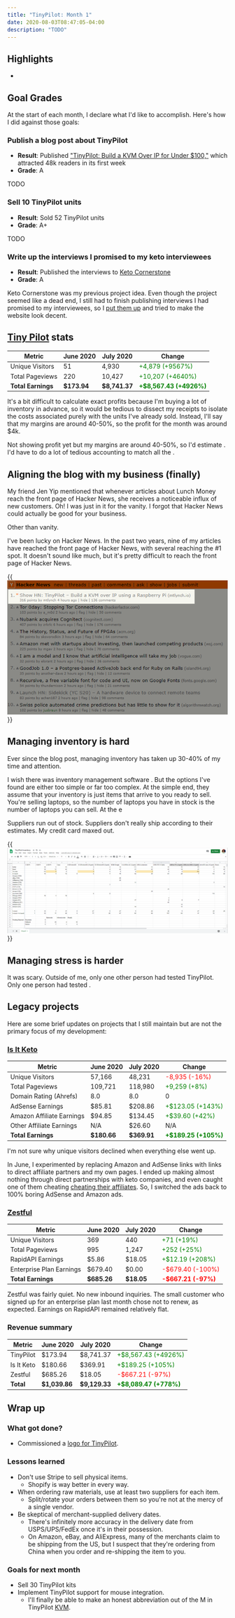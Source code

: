 ```yaml
---
title: "TinyPilot: Month 1"
date: 2020-08-03T08:47:05-04:00
description: "TODO"
---
```


## Highlights

*

## Goal Grades

At the start of each month, I declare what I'd like to accomplish. Here's how I did against those goals:

### Publish a blog post about TinyPilot

* **Result**: Published ["TinyPilot: Build a KVM Over IP for Under $100,"](/tinypilot/) which attracted 48k readers in its first week
* **Grade**: A

TODO

### Sell 10 TinyPilot units

* **Result**: Sold 52 TinyPilot units
* **Grade**: A+

TODO

### Write up the interviews I promised to my keto interviewees

* **Result**: Published the interviews to [Keto Cornerstone](https://ketocornerstone.com/)
* **Grade**: A

Keto Cornerstone was my previous project idea. Even though the project seemed like a dead end, I still had to finish publishing interviews I had promised to my interviewees, so I [put them up](https://ketocornerstone.com/stories) and tried to make the website look decent.

## [Tiny Pilot](https://tinypilotkvm.com) stats

| Metric             | June 2020   | July 2020     | Change                                             |
| ------------------ | ----------- | ------------- | -------------------------------------------------- |
| Unique Visitors    | 51          | 4,930         | <font color="green">+4,879 (+9567%)</font>         |
| Total Pageviews    | 220         | 10,427        | <font color="green">+10,207 (+4640%)</font>        |
| **Total Earnings** | **$173.94** | **$8,741.37** | **<font color="green">+$8,567.43 (+4926%)</font>** |

It's a bit difficult to calculate exact profits because I'm buying a lot of inventory in advance, so it would be tedious to dissect my receipts to isolate the costs associated purely with the units I've already sold. Instead, I'll say that my margins are around 40-50%, so the profit for the month was around $4k.

Not showing profit yet but my margins are around 40-50%, so I'd estimate . I'd have to do a lot of tedious accounting to match all the .

## Aligning the blog with my business (finally)

My friend Jen Yip mentioned that whenever articles about Lunch Money reach the front page of Hacker News, she receives a noticeable influx of new customers. Oh! I was just in it for the vanity. I forgot that Hacker News could actually be good for your business.

Other than vanity.

I've been lucky on Hacker News. In the past two years, nine of my articles have reached the front page of Hacker News, with several reaching the #1 spot. It doesn't sound like much, but it's pretty difficult to reach the front page of Hacker News.

{{<img src="hn-no-1.png" alt="Screenshot of TinyPilot blog post at #1 slot" hasBorder="true" caption="My TinyPilot blog post reached #1 on Hacker News.">}}

## Managing inventory is hard

Ever since the blog post, managing inventory has taken up 30-40% of my time and attention.

I wish there was inventory management software . But the options I've found are either too simple or far too complex. At the simple end, they assume that your inventory is just items that arrive to you ready to sell. You're selling laptops, so the number of laptops you have in stock is the number of laptops you can sell. At the e 

Suppliers run out of stock. Suppliers don't really ship according to their estimates. My credit card maxed out.

{{<img src="tinypilot-inventory.png" alt="Screenshot of a spreadsheet tracking all of my in transit orders" hasBorder="true" caption="My TinyPilot inventory spreadsheet" maxWidth="800px">}}

## Managing stress is harder

It was scary. Outside of me, only one other person had tested TinyPilot. Only one person had tested .

## Legacy projects

Here are some brief updates on projects that I still maintain but are not the primary focus of my development:

### [Is It Keto](https://isitketo.org)

| Metric                    | June 2020   | July 2020   | Change                                          |
| ------------------------- | ----------- | ----------- | ----------------------------------------------- |
| Unique Visitors           | 57,166      | 48,231      | <font color="red">-8,935 (-16%)</font>          |
| Total Pageviews           | 109,721     | 118,980     | <font color="green">+9,259 (+8%)</font>         |
| Domain Rating (Ahrefs)    | 8.0         | 8.0         | 0                                               |
| AdSense Earnings          | $85.81      | $208.86     | <font color="green">+$123.05 (+143%)</font>     |
| Amazon Affiliate Earnings | $94.85      | $134.45     | <font color="green">+$39.60 (+42%)</font>       |
| Other Affiliate Earnings  | N/A         | $26.60      | N/A                                             |
| **Total Earnings**        | **$180.66** | **$369.91** | **<font color="green">+$189.25 (+105%)</font>** |

I'm not sure why unique visitors declined when everything else went up.

In June, I experimented by replacing Amazon and AdSense links with links to direct affiliate partners and my own pages. I ended up making almost nothing through direct partnerships with keto companies, and even caught one of them cheating [cheating their affiliates](https://www.reddit.com/r/juststart/comments/hsfaq7/how_to_deal_with_merchant_who_is_defrauding/). So, I switched the ads back to 100% boring AdSense and Amazon ads.

### [Zestful](https://zestfuldata.com)

| Metric                   | June 2020   | July 2020  | Change                                       |
| ------------------------ | ----------- | ---------- | -------------------------------------------- |
| Unique Visitors          | 369         | 440        | <font color="green">+71 (+19%)</font>        |
| Total Pageviews          | 995         | 1,247      | <font color="green">+252 (+25%)</font>       |
| RapidAPI Earnings        | $5.86       | $18.05     | <font color="green">+$12.19 (+208%)</font>   |
| Enterprise Plan Earnings | $679.40     | $0.00      | <font color="red">-$679.40 (-100%)</font>    |
| **Total Earnings**       | **$685.26** | **$18.05** | **<font color="red">-$667.21 (-97%)</font>** |

Zestful was fairly quiet. No new inbound inquiries. The small customer who signed up for an enterprise plan last month chose not to renew, as expected. Earnings on RapidAPI remained relatively flat.

### Revenue summary

| Metric     | June 2020     | July 2020     | Change                                            |
| ---------- | ------------- | ------------- | ------------------------------------------------- |
| TinyPilot  | $173.94       | $8,741.37     | <font color="green">+$8,567.43 (+4926%)</font>    |
| Is It Keto | $180.66       | $369.91       | <font color="green">+$189.25 (+105%)</font>       |
| Zestful    | $685.26       | $18.05        | <font color="red">-$667.21 (-97%)</font>          |
| **Total**  | **$1,039.86** | **$9,129.33** | **<font color="green">+$8,089.47 (+778%)</font>** |

## Wrap up

### What got done?

* Commissioned a [logo for TinyPilot](https://tinypilotkvm.com/images/og-logo.png).

### Lessons learned

* Don't use Stripe to sell physical items.
  * Shopify is way better in every way.
* When ordering raw materials, use at least two suppliers for each item.
  * Split/rotate your orders between them so you're not at the mercy of a single vendor.
* Be skeptical of merchant-supplied delivery dates.
  * There's infinitely more accuracy in the delivery date from USPS/UPS/FedEx once it's in their possession.
  * On Amazon, eBay, and AliExpress, many of the merchants claim to be shipping from the US, but I suspect that they're ordering from China when you order and re-shipping the item to you.

### Goals for next month

* Sell 30 TinyPilot kits
* Implement TinyPilot support for mouse integration.
  * I'll finally be able to make an honest abbreviation out of the M in TinyPilot [KVM](https://en.wikipedia.org/wiki/KVM_switch).